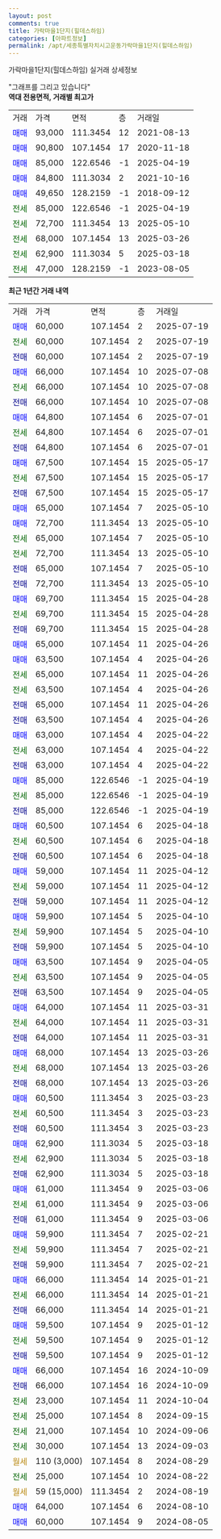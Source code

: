 ```yaml
---
layout: post
comments: true
title: 가락마을1단지(힐데스하임)
categories: [아파트정보]
permalink: /apt/세종특별자치시고운동가락마을1단지(힐데스하임)
---
```


가락마을1단지(힐데스하임) 실거래 상세정보

<script type="text/javascript">
  google.charts.load('current', {'packages':['line', 'corechart']});
  google.charts.setOnLoadCallback(drawChart);

  function drawChart() {
    var data = new google.visualization.DataTable();
    data.addColumn('date', '거래일');
    data.addColumn('number', "매매");
    data.addColumn('number', "전세");
    data.addColumn('number', "전매");

    data.addRows([[new Date(Date.parse("2025-07-19")), 60000, null, null], [new Date(Date.parse("2025-07-19")), null, 60000, null], [new Date(Date.parse("2025-07-19")), null, null, 60000], [new Date(Date.parse("2025-07-08")), 66000, null, null], [new Date(Date.parse("2025-07-08")), null, 66000, null], [new Date(Date.parse("2025-07-08")), null, null, 66000], [new Date(Date.parse("2025-07-01")), 64800, null, null], [new Date(Date.parse("2025-07-01")), null, 64800, null], [new Date(Date.parse("2025-07-01")), null, null, 64800], [new Date(Date.parse("2025-05-17")), 67500, null, null], [new Date(Date.parse("2025-05-17")), null, 67500, null], [new Date(Date.parse("2025-05-17")), null, null, 67500], [new Date(Date.parse("2025-05-10")), 65000, null, null], [new Date(Date.parse("2025-05-10")), 72700, null, null], [new Date(Date.parse("2025-05-10")), null, 65000, null], [new Date(Date.parse("2025-05-10")), null, 72700, null], [new Date(Date.parse("2025-05-10")), null, null, 65000], [new Date(Date.parse("2025-05-10")), null, null, 72700], [new Date(Date.parse("2025-04-28")), 69700, null, null], [new Date(Date.parse("2025-04-28")), null, 69700, null], [new Date(Date.parse("2025-04-28")), null, null, 69700], [new Date(Date.parse("2025-04-26")), 65000, null, null], [new Date(Date.parse("2025-04-26")), 63500, null, null], [new Date(Date.parse("2025-04-26")), null, 65000, null], [new Date(Date.parse("2025-04-26")), null, 63500, null], [new Date(Date.parse("2025-04-26")), null, null, 65000], [new Date(Date.parse("2025-04-26")), null, null, 63500], [new Date(Date.parse("2025-04-22")), 63000, null, null], [new Date(Date.parse("2025-04-22")), null, 63000, null], [new Date(Date.parse("2025-04-22")), null, null, 63000], [new Date(Date.parse("2025-04-19")), 85000, null, null], [new Date(Date.parse("2025-04-19")), null, 85000, null], [new Date(Date.parse("2025-04-19")), null, null, 85000], [new Date(Date.parse("2025-04-18")), 60500, null, null], [new Date(Date.parse("2025-04-18")), null, 60500, null], [new Date(Date.parse("2025-04-18")), null, null, 60500], [new Date(Date.parse("2025-04-12")), 59000, null, null], [new Date(Date.parse("2025-04-12")), null, 59000, null], [new Date(Date.parse("2025-04-12")), null, null, 59000], [new Date(Date.parse("2025-04-10")), 59900, null, null], [new Date(Date.parse("2025-04-10")), null, 59900, null], [new Date(Date.parse("2025-04-10")), null, null, 59900], [new Date(Date.parse("2025-04-05")), 63500, null, null], [new Date(Date.parse("2025-04-05")), null, 63500, null], [new Date(Date.parse("2025-04-05")), null, null, 63500], [new Date(Date.parse("2025-03-31")), 64000, null, null], [new Date(Date.parse("2025-03-31")), null, 64000, null], [new Date(Date.parse("2025-03-31")), null, null, 64000], [new Date(Date.parse("2025-03-26")), 68000, null, null], [new Date(Date.parse("2025-03-26")), null, 68000, null], [new Date(Date.parse("2025-03-26")), null, null, 68000], [new Date(Date.parse("2025-03-23")), 60500, null, null], [new Date(Date.parse("2025-03-23")), null, 60500, null], [new Date(Date.parse("2025-03-23")), null, null, 60500], [new Date(Date.parse("2025-03-18")), 62900, null, null], [new Date(Date.parse("2025-03-18")), null, 62900, null], [new Date(Date.parse("2025-03-18")), null, null, 62900], [new Date(Date.parse("2025-03-06")), 61000, null, null], [new Date(Date.parse("2025-03-06")), null, 61000, null], [new Date(Date.parse("2025-03-06")), null, null, 61000], [new Date(Date.parse("2025-02-21")), 59900, null, null], [new Date(Date.parse("2025-02-21")), null, 59900, null], [new Date(Date.parse("2025-02-21")), null, null, 59900], [new Date(Date.parse("2025-01-21")), 66000, null, null], [new Date(Date.parse("2025-01-21")), null, 66000, null], [new Date(Date.parse("2025-01-21")), null, null, 66000], [new Date(Date.parse("2025-01-12")), 59500, null, null], [new Date(Date.parse("2025-01-12")), null, 59500, null], [new Date(Date.parse("2025-01-12")), null, null, 59500], [new Date(Date.parse("2024-10-09")), 66000, null, null], [new Date(Date.parse("2024-10-09")), null, null, 66000], [new Date(Date.parse("2024-10-04")), null, 23000, null], [new Date(Date.parse("2024-09-15")), null, 25000, null], [new Date(Date.parse("2024-09-06")), null, 21000, null], [new Date(Date.parse("2024-09-03")), null, 30000, null], [new Date(Date.parse("2024-08-29")), null, null, null], [new Date(Date.parse("2024-08-22")), null, 25000, null], [new Date(Date.parse("2024-08-19")), null, null, null], [new Date(Date.parse("2024-08-10")), 64000, null, null], [new Date(Date.parse("2024-08-05")), 60000, null, null]]);

    var options = {
      hAxis: {
        format: 'yyyy/MM/dd'
      },    
      lineWidth: 0,
      pointsVisible: true,    
      title: '최근 1년간 유형별 실거래가 분포',
      legend: { position: 'bottom' }
    };

    var formatter = new google.visualization.NumberFormat({pattern:'###,###'} );
    formatter.format(data, 1);
    formatter.format(data, 2);
    
    setTimeout(function() {
        var chart = new google.visualization.LineChart(document.getElementById('columnchart_material'));
        chart.draw(data, (options));
        document.getElementById('loading').style.display = 'none';
    }, 200);
  }
</script>


<div id="loading" style="z-index:20; display: block; margin-left: 0px">"그래프를 그리고 있습니다"</div>
<div id="columnchart_material" style="width: 95%; margin-left: 0px; display: block"></div>
<!-- contents start -->
<b>역대 전용면적, 거래별 최고가</b>
<table class="sortable">
    <tr>
      <td>거래</td>
      <td>가격</td>
      <td>면적</td>
      <td>층</td>
      <td>거래일</td>
    </tr>
        <tr>
          <td><a style="color: blue">매매</a></td>
          <td>93,000</td>
          <td>111.3454</td>
          <td>12</td>
          <td>2021-08-13</td>
        </tr>            <tr>
          <td><a style="color: blue">매매</a></td>
          <td>90,800</td>
          <td>107.1454</td>
          <td>17</td>
          <td>2020-11-18</td>
        </tr>            <tr>
          <td><a style="color: blue">매매</a></td>
          <td>85,000</td>
          <td>122.6546</td>
          <td>-1</td>
          <td>2025-04-19</td>
        </tr>            <tr>
          <td><a style="color: blue">매매</a></td>
          <td>84,800</td>
          <td>111.3034</td>
          <td>2</td>
          <td>2021-10-16</td>
        </tr>            <tr>
          <td><a style="color: blue">매매</a></td>
          <td>49,650</td>
          <td>128.2159</td>
          <td>-1</td>
          <td>2018-09-12</td>
        </tr>        
        <tr>
              <td><a style="color: darkgreen">전세</a></td>
              <td>85,000</td>
              <td>122.6546</td>
              <td>-1</td>
              <td>2025-04-19</td>
            </tr>            <tr>
              <td><a style="color: darkgreen">전세</a></td>
              <td>72,700</td>
              <td>111.3454</td>
              <td>13</td>
              <td>2025-05-10</td>
            </tr>            <tr>
              <td><a style="color: darkgreen">전세</a></td>
              <td>68,000</td>
              <td>107.1454</td>
              <td>13</td>
              <td>2025-03-26</td>
            </tr>            <tr>
              <td><a style="color: darkgreen">전세</a></td>
              <td>62,900</td>
              <td>111.3034</td>
              <td>5</td>
              <td>2025-03-18</td>
            </tr>            <tr>
              <td><a style="color: darkgreen">전세</a></td>
              <td>47,000</td>
              <td>128.2159</td>
              <td>-1</td>
              <td>2023-08-05</td>
            </tr>        
    
</table>

<b>최근 1년간 거래 내역</b>

<table class="sortable">
    <tr>
      <td>거래</td>
      <td>가격</td>
      <td>면적</td>
      <td>층</td>
      <td>거래일</td>
    </tr>
    <tr>
      <td><a style="color: blue">매매</a></td>
      <td>60,000</td>
      <td>107.1454</td>
      <td>2</td>
      <td>2025-07-19</td>
    </tr>          <tr>
      <td><a style="color: darkgreen">전세</a></td>
      <td>60,000</td>
      <td>107.1454</td>
      <td>2</td>
      <td>2025-07-19</td>
    </tr>          <tr>
      <td><a style="color: darkblue">전매</a></td>
      <td>60,000</td>
      <td>107.1454</td>
      <td>2</td>
      <td>2025-07-19</td>
    </tr>          <tr>
      <td><a style="color: blue">매매</a></td>
      <td>66,000</td>
      <td>107.1454</td>
      <td>10</td>
      <td>2025-07-08</td>
    </tr>          <tr>
      <td><a style="color: darkgreen">전세</a></td>
      <td>66,000</td>
      <td>107.1454</td>
      <td>10</td>
      <td>2025-07-08</td>
    </tr>          <tr>
      <td><a style="color: darkblue">전매</a></td>
      <td>66,000</td>
      <td>107.1454</td>
      <td>10</td>
      <td>2025-07-08</td>
    </tr>          <tr>
      <td><a style="color: blue">매매</a></td>
      <td>64,800</td>
      <td>107.1454</td>
      <td>6</td>
      <td>2025-07-01</td>
    </tr>          <tr>
      <td><a style="color: darkgreen">전세</a></td>
      <td>64,800</td>
      <td>107.1454</td>
      <td>6</td>
      <td>2025-07-01</td>
    </tr>          <tr>
      <td><a style="color: darkblue">전매</a></td>
      <td>64,800</td>
      <td>107.1454</td>
      <td>6</td>
      <td>2025-07-01</td>
    </tr>          <tr>
      <td><a style="color: blue">매매</a></td>
      <td>67,500</td>
      <td>107.1454</td>
      <td>15</td>
      <td>2025-05-17</td>
    </tr>          <tr>
      <td><a style="color: darkgreen">전세</a></td>
      <td>67,500</td>
      <td>107.1454</td>
      <td>15</td>
      <td>2025-05-17</td>
    </tr>          <tr>
      <td><a style="color: darkblue">전매</a></td>
      <td>67,500</td>
      <td>107.1454</td>
      <td>15</td>
      <td>2025-05-17</td>
    </tr>          <tr>
      <td><a style="color: blue">매매</a></td>
      <td>65,000</td>
      <td>107.1454</td>
      <td>7</td>
      <td>2025-05-10</td>
    </tr>          <tr>
      <td><a style="color: blue">매매</a></td>
      <td>72,700</td>
      <td>111.3454</td>
      <td>13</td>
      <td>2025-05-10</td>
    </tr>          <tr>
      <td><a style="color: darkgreen">전세</a></td>
      <td>65,000</td>
      <td>107.1454</td>
      <td>7</td>
      <td>2025-05-10</td>
    </tr>          <tr>
      <td><a style="color: darkgreen">전세</a></td>
      <td>72,700</td>
      <td>111.3454</td>
      <td>13</td>
      <td>2025-05-10</td>
    </tr>          <tr>
      <td><a style="color: darkblue">전매</a></td>
      <td>65,000</td>
      <td>107.1454</td>
      <td>7</td>
      <td>2025-05-10</td>
    </tr>          <tr>
      <td><a style="color: darkblue">전매</a></td>
      <td>72,700</td>
      <td>111.3454</td>
      <td>13</td>
      <td>2025-05-10</td>
    </tr>          <tr>
      <td><a style="color: blue">매매</a></td>
      <td>69,700</td>
      <td>111.3454</td>
      <td>15</td>
      <td>2025-04-28</td>
    </tr>          <tr>
      <td><a style="color: darkgreen">전세</a></td>
      <td>69,700</td>
      <td>111.3454</td>
      <td>15</td>
      <td>2025-04-28</td>
    </tr>          <tr>
      <td><a style="color: darkblue">전매</a></td>
      <td>69,700</td>
      <td>111.3454</td>
      <td>15</td>
      <td>2025-04-28</td>
    </tr>          <tr>
      <td><a style="color: blue">매매</a></td>
      <td>65,000</td>
      <td>107.1454</td>
      <td>11</td>
      <td>2025-04-26</td>
    </tr>          <tr>
      <td><a style="color: blue">매매</a></td>
      <td>63,500</td>
      <td>107.1454</td>
      <td>4</td>
      <td>2025-04-26</td>
    </tr>          <tr>
      <td><a style="color: darkgreen">전세</a></td>
      <td>65,000</td>
      <td>107.1454</td>
      <td>11</td>
      <td>2025-04-26</td>
    </tr>          <tr>
      <td><a style="color: darkgreen">전세</a></td>
      <td>63,500</td>
      <td>107.1454</td>
      <td>4</td>
      <td>2025-04-26</td>
    </tr>          <tr>
      <td><a style="color: darkblue">전매</a></td>
      <td>65,000</td>
      <td>107.1454</td>
      <td>11</td>
      <td>2025-04-26</td>
    </tr>          <tr>
      <td><a style="color: darkblue">전매</a></td>
      <td>63,500</td>
      <td>107.1454</td>
      <td>4</td>
      <td>2025-04-26</td>
    </tr>          <tr>
      <td><a style="color: blue">매매</a></td>
      <td>63,000</td>
      <td>107.1454</td>
      <td>4</td>
      <td>2025-04-22</td>
    </tr>          <tr>
      <td><a style="color: darkgreen">전세</a></td>
      <td>63,000</td>
      <td>107.1454</td>
      <td>4</td>
      <td>2025-04-22</td>
    </tr>          <tr>
      <td><a style="color: darkblue">전매</a></td>
      <td>63,000</td>
      <td>107.1454</td>
      <td>4</td>
      <td>2025-04-22</td>
    </tr>          <tr>
      <td><a style="color: blue">매매</a></td>
      <td>85,000</td>
      <td>122.6546</td>
      <td>-1</td>
      <td>2025-04-19</td>
    </tr>          <tr>
      <td><a style="color: darkgreen">전세</a></td>
      <td>85,000</td>
      <td>122.6546</td>
      <td>-1</td>
      <td>2025-04-19</td>
    </tr>          <tr>
      <td><a style="color: darkblue">전매</a></td>
      <td>85,000</td>
      <td>122.6546</td>
      <td>-1</td>
      <td>2025-04-19</td>
    </tr>          <tr>
      <td><a style="color: blue">매매</a></td>
      <td>60,500</td>
      <td>107.1454</td>
      <td>6</td>
      <td>2025-04-18</td>
    </tr>          <tr>
      <td><a style="color: darkgreen">전세</a></td>
      <td>60,500</td>
      <td>107.1454</td>
      <td>6</td>
      <td>2025-04-18</td>
    </tr>          <tr>
      <td><a style="color: darkblue">전매</a></td>
      <td>60,500</td>
      <td>107.1454</td>
      <td>6</td>
      <td>2025-04-18</td>
    </tr>          <tr>
      <td><a style="color: blue">매매</a></td>
      <td>59,000</td>
      <td>107.1454</td>
      <td>11</td>
      <td>2025-04-12</td>
    </tr>          <tr>
      <td><a style="color: darkgreen">전세</a></td>
      <td>59,000</td>
      <td>107.1454</td>
      <td>11</td>
      <td>2025-04-12</td>
    </tr>          <tr>
      <td><a style="color: darkblue">전매</a></td>
      <td>59,000</td>
      <td>107.1454</td>
      <td>11</td>
      <td>2025-04-12</td>
    </tr>          <tr>
      <td><a style="color: blue">매매</a></td>
      <td>59,900</td>
      <td>107.1454</td>
      <td>5</td>
      <td>2025-04-10</td>
    </tr>          <tr>
      <td><a style="color: darkgreen">전세</a></td>
      <td>59,900</td>
      <td>107.1454</td>
      <td>5</td>
      <td>2025-04-10</td>
    </tr>          <tr>
      <td><a style="color: darkblue">전매</a></td>
      <td>59,900</td>
      <td>107.1454</td>
      <td>5</td>
      <td>2025-04-10</td>
    </tr>          <tr>
      <td><a style="color: blue">매매</a></td>
      <td>63,500</td>
      <td>107.1454</td>
      <td>9</td>
      <td>2025-04-05</td>
    </tr>          <tr>
      <td><a style="color: darkgreen">전세</a></td>
      <td>63,500</td>
      <td>107.1454</td>
      <td>9</td>
      <td>2025-04-05</td>
    </tr>          <tr>
      <td><a style="color: darkblue">전매</a></td>
      <td>63,500</td>
      <td>107.1454</td>
      <td>9</td>
      <td>2025-04-05</td>
    </tr>          <tr>
      <td><a style="color: blue">매매</a></td>
      <td>64,000</td>
      <td>107.1454</td>
      <td>11</td>
      <td>2025-03-31</td>
    </tr>          <tr>
      <td><a style="color: darkgreen">전세</a></td>
      <td>64,000</td>
      <td>107.1454</td>
      <td>11</td>
      <td>2025-03-31</td>
    </tr>          <tr>
      <td><a style="color: darkblue">전매</a></td>
      <td>64,000</td>
      <td>107.1454</td>
      <td>11</td>
      <td>2025-03-31</td>
    </tr>          <tr>
      <td><a style="color: blue">매매</a></td>
      <td>68,000</td>
      <td>107.1454</td>
      <td>13</td>
      <td>2025-03-26</td>
    </tr>          <tr>
      <td><a style="color: darkgreen">전세</a></td>
      <td>68,000</td>
      <td>107.1454</td>
      <td>13</td>
      <td>2025-03-26</td>
    </tr>          <tr>
      <td><a style="color: darkblue">전매</a></td>
      <td>68,000</td>
      <td>107.1454</td>
      <td>13</td>
      <td>2025-03-26</td>
    </tr>          <tr>
      <td><a style="color: blue">매매</a></td>
      <td>60,500</td>
      <td>111.3454</td>
      <td>3</td>
      <td>2025-03-23</td>
    </tr>          <tr>
      <td><a style="color: darkgreen">전세</a></td>
      <td>60,500</td>
      <td>111.3454</td>
      <td>3</td>
      <td>2025-03-23</td>
    </tr>          <tr>
      <td><a style="color: darkblue">전매</a></td>
      <td>60,500</td>
      <td>111.3454</td>
      <td>3</td>
      <td>2025-03-23</td>
    </tr>          <tr>
      <td><a style="color: blue">매매</a></td>
      <td>62,900</td>
      <td>111.3034</td>
      <td>5</td>
      <td>2025-03-18</td>
    </tr>          <tr>
      <td><a style="color: darkgreen">전세</a></td>
      <td>62,900</td>
      <td>111.3034</td>
      <td>5</td>
      <td>2025-03-18</td>
    </tr>          <tr>
      <td><a style="color: darkblue">전매</a></td>
      <td>62,900</td>
      <td>111.3034</td>
      <td>5</td>
      <td>2025-03-18</td>
    </tr>          <tr>
      <td><a style="color: blue">매매</a></td>
      <td>61,000</td>
      <td>111.3454</td>
      <td>9</td>
      <td>2025-03-06</td>
    </tr>          <tr>
      <td><a style="color: darkgreen">전세</a></td>
      <td>61,000</td>
      <td>111.3454</td>
      <td>9</td>
      <td>2025-03-06</td>
    </tr>          <tr>
      <td><a style="color: darkblue">전매</a></td>
      <td>61,000</td>
      <td>111.3454</td>
      <td>9</td>
      <td>2025-03-06</td>
    </tr>          <tr>
      <td><a style="color: blue">매매</a></td>
      <td>59,900</td>
      <td>111.3454</td>
      <td>7</td>
      <td>2025-02-21</td>
    </tr>          <tr>
      <td><a style="color: darkgreen">전세</a></td>
      <td>59,900</td>
      <td>111.3454</td>
      <td>7</td>
      <td>2025-02-21</td>
    </tr>          <tr>
      <td><a style="color: darkblue">전매</a></td>
      <td>59,900</td>
      <td>111.3454</td>
      <td>7</td>
      <td>2025-02-21</td>
    </tr>          <tr>
      <td><a style="color: blue">매매</a></td>
      <td>66,000</td>
      <td>111.3454</td>
      <td>14</td>
      <td>2025-01-21</td>
    </tr>          <tr>
      <td><a style="color: darkgreen">전세</a></td>
      <td>66,000</td>
      <td>111.3454</td>
      <td>14</td>
      <td>2025-01-21</td>
    </tr>          <tr>
      <td><a style="color: darkblue">전매</a></td>
      <td>66,000</td>
      <td>111.3454</td>
      <td>14</td>
      <td>2025-01-21</td>
    </tr>          <tr>
      <td><a style="color: blue">매매</a></td>
      <td>59,500</td>
      <td>107.1454</td>
      <td>9</td>
      <td>2025-01-12</td>
    </tr>          <tr>
      <td><a style="color: darkgreen">전세</a></td>
      <td>59,500</td>
      <td>107.1454</td>
      <td>9</td>
      <td>2025-01-12</td>
    </tr>          <tr>
      <td><a style="color: darkblue">전매</a></td>
      <td>59,500</td>
      <td>107.1454</td>
      <td>9</td>
      <td>2025-01-12</td>
    </tr>          <tr>
      <td><a style="color: blue">매매</a></td>
      <td>66,000</td>
      <td>107.1454</td>
      <td>16</td>
      <td>2024-10-09</td>
    </tr>          <tr>
      <td><a style="color: darkblue">전매</a></td>
      <td>66,000</td>
      <td>107.1454</td>
      <td>16</td>
      <td>2024-10-09</td>
    </tr>          <tr>
      <td><a style="color: darkgreen">전세</a></td>
      <td>23,000</td>
      <td>107.1454</td>
      <td>11</td>
      <td>2024-10-04</td>
    </tr>          <tr>
      <td><a style="color: darkgreen">전세</a></td>
      <td>25,000</td>
      <td>107.1454</td>
      <td>8</td>
      <td>2024-09-15</td>
    </tr>          <tr>
      <td><a style="color: darkgreen">전세</a></td>
      <td>21,000</td>
      <td>107.1454</td>
      <td>10</td>
      <td>2024-09-06</td>
    </tr>          <tr>
      <td><a style="color: darkgreen">전세</a></td>
      <td>30,000</td>
      <td>107.1454</td>
      <td>13</td>
      <td>2024-09-03</td>
    </tr>          <tr>
      <td><a style="color: darkgoldenrod">월세</a></td>
      <td>110 (3,000)</td>
      <td>107.1454</td>
      <td>8</td>
      <td>2024-08-29</td>
    </tr>          <tr>
      <td><a style="color: darkgreen">전세</a></td>
      <td>25,000</td>
      <td>107.1454</td>
      <td>10</td>
      <td>2024-08-22</td>
    </tr>          <tr>
      <td><a style="color: darkgoldenrod">월세</a></td>
      <td>59 (15,000)</td>
      <td>111.3454</td>
      <td>2</td>
      <td>2024-08-19</td>
    </tr>          <tr>
      <td><a style="color: blue">매매</a></td>
      <td>64,000</td>
      <td>107.1454</td>
      <td>6</td>
      <td>2024-08-10</td>
    </tr>          <tr>
      <td><a style="color: blue">매매</a></td>
      <td>60,000</td>
      <td>107.1454</td>
      <td>9</td>
      <td>2024-08-05</td>
    </tr>      </table>
<!-- contents end -->    

